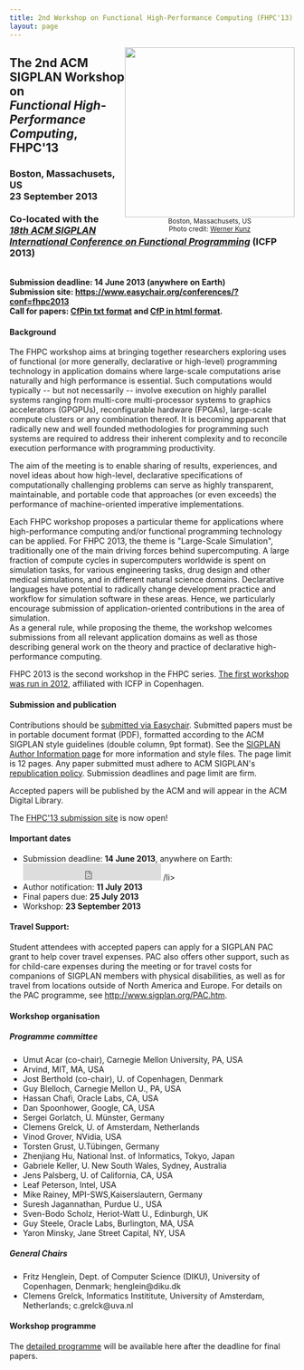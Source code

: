 ```yaml
---
title: 2nd Workshop on Functional High-Performance Computing (FHPC'13)
layout: page
---
```


<div style="float:right;width:300px;text-align:center;font-size:smaller">
<img src="http://www.icfpconference.org/icfp2013/img/boston.png"
     style="width:300px"><br/>
Boston, Massachusets, US<br/>
Photo credit: <a href="http://www.flickr.com/people/werkunz/">Werner Kunz</a>
</div>

<h2 class="c">The 2nd ACM SIGPLAN Workshop on<br/>
<i>Functional High-Performance Computing</i>, FHPC'13
</h2>

<h3 class="c">Boston, Massachusets, US <br/>
23 September 2013<br/><br/>
Co-located with the<br/>
<a href="http://icfpconference.org/icfp2013/"><i>
18th ACM SIGPLAN International Conference on Functional Programming</i></a> (ICFP 2013)
</h3>
<br style="clear:both"/>
<span style="font-weight:bold">
Submission deadline: 14 June 2013 (anywhere on Earth)
<br/>
Submission site: 
<a href="https://www.easychair.org/conferences/?conf=fhpc2013">
https://www.easychair.org/conferences/?conf=fhpc2013</a><br/>
Call for papers:
<a href="http://hiperfit.dk/fhpc13/fhpc13-cfp.txt">CfPin txt format</a> and
<a href="http://hiperfit.dk/fhpc13/fhpc13-cfp.html">CfP in html format</a>.
</span>


<h4>Background</h4>
<p>
The FHPC workshop aims at bringing together researchers exploring uses
of functional (or more generally, declarative or high-level) programming
technology in application domains where large-scale computations arise
naturally and high performance is essential. Such computations would
typically -- but not necessarily -- involve execution on highly parallel
systems ranging from multi-core multi-processor systems to graphics
accelerators (GPGPUs), reconfigurable hardware (FPGAs), large-scale
compute clusters or any combination thereof. It is becoming apparent
that radically new and well founded methodologies for programming such
systems are required to address their inherent complexity and to
reconcile execution performance with programming productivity.
</p>

<p>The aim of the meeting is to enable sharing of results, experiences, 
and novel ideas about how high-level, declarative specifications of 
computationally challenging problems can serve as highly transparent, 
maintainable, and portable code that approaches (or even exceeds) the 
performance of machine-oriented imperative implementations.</p>

<p>
Each FHPC workshop proposes a particular theme for applications where 
high-performance computing and/or functional programming technology
can be applied. For FHPC 2013, the theme is "Large-Scale Simulation",
traditionally one of the main driving forces behind supercomputing.
A large fraction of compute cycles in supercomputers worldwide is spent
on simulation tasks, for various engineering tasks, drug design and
other medical simulations, and in different natural science domains.
Declarative languages have potential to radically change development
practice and workflow for simulation software in these areas.
Hence, we particularly encourage submission of application-oriented
contributions in the area of simulation. 
<br/>
As a general rule, while proposing the theme, the workshop welcomes
submissions from all relevant application domains as well as those
describing general work on the theory and practice of declarative
high-performance computing.</p>

<p>
FHPC 2013 is the second workshop in the FHPC series. 
<a href="http://hiperfit.dk/fhpc12.html">
The first workshop was run in 2012</a>, affiliated with ICFP in Copenhagen.
</p>

<h4>Submission and publication</h4>

<p>
Contributions should be 
<a href="https://www.easychair.org/conferences/?conf=fhpc2013">
submitted via Easychair</a>.
Submitted papers must be in portable document format (PDF), formatted
according to the ACM SIGPLAN style guidelines (double column, 9pt format).
See the <a href="http://www.sigplan.org/authorInformation.htm">SIGPLAN Author Information page</a> for more information and style files. The page limit is 12 pages. Any paper submitted must 
adhere to ACM SIGPLAN's <a href="http://www.sigplan.org/republicationpolicy.htm">republication policy</a>. Submission deadlines and 
page limit are firm. </p>

<p>Accepted papers will be published by the ACM and will appear in the 
ACM Digital Library.</p>

<p>
The 
<a href="https://www.easychair.org/conferences/?conf=fhpc2013">FHPC'13 submission site</a>
is now open!</p>

<h4>Important dates</h4>
<ul>
<li> Submission deadline: <b>14 June 2013</b>, anywhere on Earth:
<iframe src="http://free.timeanddate.com/clock/i3o5ht08/n3400/fs12/fcf00/tc000/ftb/pa8/tt0/tw1/th1/ta1/tb1" frameborder="0" width="244" height="30"></iframe>
/li>
<li> Author notification: <b>11 July 2013</b> </li>
<li> Final papers due: <b>25 July 2013</b></li>
<li> Workshop: <b>23 September 2013</b></li>
</ul>

<h4>Travel Support:</h4>

<p>Student attendees with accepted papers can apply for a SIGPLAN PAC grant
to help cover travel expenses. PAC also offers other support, such as
for child-care expenses during the meeting or for travel costs for
companions of SIGPLAN members with physical disabilities, as well as for
travel from locations outside of North America and Europe. For details
on the PAC programme, see 
<a href="http://www.sigplan.org/PAC.htm">http://www.sigplan.org/PAC.htm</a>.</p>

<h4>Workshop organisation</h4>

<h5>Programme committee</h5>
<ul>
<li>Umut Acar (co-chair), Carnegie Mellon University, PA, USA
</li><li>Arvind, MIT, MA, USA
</li><li>Jost Berthold (co-chair), U. of Copenhagen, Denmark
</li><li>Guy Blelloch, Carnegie Mellon U., PA, USA
</li><li>Hassan Chafi, Oracle Labs, CA, USA
</li><li>Dan Spoonhower, Google, CA, USA
</li><li>Sergei Gorlatch, U. Münster, Germany
</li><li>Clemens Grelck, U. of Amsterdam, Netherlands
</li><li>Vinod Grover, NVidia, USA
</li><li>Torsten Grust, U.Tübingen, Germany
</li><li>Zhenjiang Hu, National Inst. of Informatics, Tokyo, Japan
</li><li>Gabriele Keller, U. New South Wales, Sydney, Australia
</li><li>Jens Palsberg, U. of California, CA, USA
</li><li>Leaf Peterson, Intel, USA
</li><li>Mike Rainey, MPI-SWS,Kaiserslautern, Germany
</li><li>Suresh Jagannathan, Purdue U., USA
</li><li>Sven-Bodo Scholz, Heriot-Watt U., Edinburgh, UK
</li><li>Guy Steele, Oracle Labs, Burlington, MA, USA
</li><li>Yaron Minsky, Jane Street Capital, NY, USA
</li></ul>

<h5>General Chairs</h5>
<ul>
<li>Fritz Henglein, Dept. of Computer Science (DIKU), University of Copenhagen, Denmark;
henglein<!-- @@@ -->@<!-- @@@ -->diku<!-- nospam -->.<!-- nomorespam -->dk</li>
<li>Clemens Grelck, Informatics Instititute, University of Amsterdam, Netherlands; 
c.grelck<!-- @@@ -->@<!-- @@@ -->uva<!-- nospam -->.<!-- nomorespam -->nl</li>
</ul>

<h4>Workshop programme</h4>
The <a href="fhpc13.html">detailed programme</a> will be available here after the deadline for final papers.

<!--
<dl class="papers">
<dt><strong>Keynote:</strong> <a href="fhpc13-prog.html#fhpcXX">TITLE</a></dt>
<dd>SPEAKER</dd>

<dt><a href="fhpc13-prog.html#fhpcXX">TITLE</a></dt>
<dd>AUTHORS</dd>

</dl>
-->
